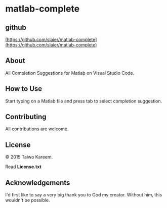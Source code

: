 # matlab-complete

## github

[https://github.com/slaier/matlab-complete](https://github.com/slaier/matlab-complete)

## About

All Completion Suggestions for Matlab on Visual Studio Code.

## How to Use

Start typing on a Matlab file and press tab to select completion suggestion.

## Contributing

All contributions are welcome.

## License

© 2015 Taiwo Kareem.

Read **License.txt**

## Acknowledgements

I'd first like to say a very big thank you to God my creator. Without him, this wouldn't be possible.
